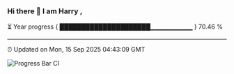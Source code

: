 ### Hi there 👋 I am Harry , 

⏳ Year progress { █████████████████████▁▁▁▁▁▁▁▁▁ } 70.46 %

---

⏰ Updated on Mon, 15 Sep 2025 04:43:09 GMT

![Progress Bar CI](https://github.com/duykhang68/duykhang68/workflows/Progress%20Bar%20CI/badge.svg)
